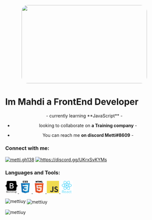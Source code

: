 

<p align="left"> <img style="display: none;" src="https://komarev.com/ghpvc/?username=mettiuy&label=Profile%20views&color=0e75b6&style=flat" alt="mettiuy" /> </p>
<div align="center" >
    <img style="height:250px;width: 400px;border-radius: 20px;" src="https://camo.githubusercontent.com/8bf6f6d78abc81fcf9c49f10649423e73ea44bc248e83aaae8759d401c829a84/68747470733a2f2f70687973696373677572756b756c2e66696c65732e776f726470726573732e636f6d2f323031392f30322f6368617261637465722d312e676966" />
</div>
<h1>
  Im Mahdi a FrontEnd Developer
</h1>
 

<div align="center" style="text-align: center;">
-   currently learning **JavaScript**  -

-   looking to collaborate on **a Training company**  -

-  You can reach me **on discord Metti#8609**  -
</div>


<h3 align="left">Connect with me:</h3>
<p align="left">
<a href="https://instagram.com/metti.gh138" target="blank"><img align="center" src="https://raw.githubusercontent.com/rahuldkjain/github-profile-readme-generator/master/src/images/icons/Social/instagram.svg" alt="metti.gh138" height="30" width="40" /></a>
<a href="https://discord.gg/https://discord.gg/UKrxSvKYMs" target="blank"><img align="center" src="https://raw.githubusercontent.com/rahuldkjain/github-profile-readme-generator/master/src/images/icons/Social/discord.svg" alt="https://discord.gg/UKrxSvKYMs" height="30" width="40" /></a>
</p>

<h3 align="left">Languages and Tools:</h3>
<p align="left"> <a href="https://getbootstrap.com" target="_blank" rel="noreferrer"> <img src="https://raw.githubusercontent.com/devicons/devicon/master/icons/bootstrap/bootstrap-plain-wordmark.svg" alt="bootstrap" width="40" height="40"/> </a> <a href="https://www.w3schools.com/css/" target="_blank" rel="noreferrer"> <img src="https://raw.githubusercontent.com/devicons/devicon/master/icons/css3/css3-original-wordmark.svg" alt="css3" width="40" height="40"/> </a> <a href="https://www.w3.org/html/" target="_blank" rel="noreferrer"> <img src="https://raw.githubusercontent.com/devicons/devicon/master/icons/html5/html5-original-wordmark.svg" alt="html5" width="40" height="40"/> </a> <a href="https://developer.mozilla.org/en-US/docs/Web/JavaScript" target="_blank" rel="noreferrer"> <img src="https://raw.githubusercontent.com/devicons/devicon/master/icons/javascript/javascript-original.svg" alt="javascript" width="40" height="40"/> </a> <a href="https://reactjs.org/" target="_blank" rel="noreferrer"> <img src="https://raw.githubusercontent.com/devicons/devicon/master/icons/react/react-original-wordmark.svg" alt="react" width="40" height="40"/> </a> </p>

<p><img align="left" src="https://github-readme-stats.vercel.app/api/top-langs?username=mettiuy&show_icons=true&locale=en&layout=compact" alt="mettiuy" /></p>

<p>&nbsp;<img align="center" src="https://github-readme-stats.vercel.app/api?username=mettiuy&show_icons=true&locale=en" alt="mettiuy" /></p>

<p><img align="center" src="https://github-readme-streak-stats.herokuapp.com/?user=mettiuy&" alt="mettiuy" /></p>
